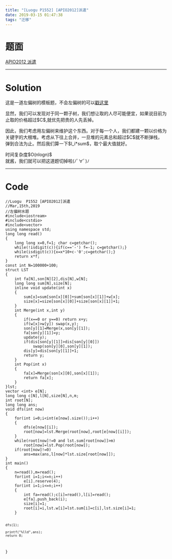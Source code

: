 ```yaml
---
title: "[Luogu P1552] [APIO2012]派遣"
date: 2019-03-15 01:47:38
tags: "迁移"
---
```

<h1>题面</h1>
<p><a href="https://www.luogu.org/problemnew/show/P1552" target="_blank"  rel="nofollow" >APIO2012 派遣</a></p>
<hr />
<h1>Solution</h1>
<p>这是一道左偏树的模板题，不会左偏树的可以<a href="https://www.goldenpotato.cn/%E5%AD%A6%E4%B9%A0%E7%AC%94%E8%AE%B0/%E5%8F%AF%E5%B9%B6%E5%A0%86%E5%B7%A6%E5%81%8F%E6%A0%91%E5%AD%A6%E4%B9%A0%E7%AC%94%E8%AE%B0/">戳这里</a></p>
<p>显然，我们可以发现对于同一颗子树，我们想让取的人尽可能便宜，如果说目前为止取的价格超过$C$,就优先把贵的人先丢掉。</p>
<p>因此，我们考虑用左偏树来维护这个东西。对于每一个人，我们都建一颗以价格为关键字的大根堆。考虑从下往上合并，一旦堆的元素总和超过$C$就不断弹栈，弹到合法为止。然后我们算一下$l_i*sum$，取个最大值就好。</p>
<p>时间复杂度$O(nlogn)$<br />
就酱，我们就可以把这道题切掉啦(ﾉﾟ∀ﾟ)ﾉ</p>
<hr />
<h1>Code</h1>
<pre><code class="language-cpp line-numbers">//Luogu  P1552 [APIO2012]派遣
//Mar,15th,2019
//左偏树水题
#include&lt;iostream&gt;
#include&lt;cstdio&gt;
#include&lt;vector&gt;
using namespace std;
long long read()
{
    long long x=0,f=1; char c=getchar();
    while(!isdigit(c)){if(c=='-') f=-1; c=getchar();}
    while(isdigit(c)){x=x*10+c-'0';c=getchar();}
    return x*f;
}
const int N=100000+100;
struct LST
{
    int fa[N],son[N][2],dis[N],w[N];
    long long sum[N],size[N];
    inline void update(int x)
    {
        sum[x]=sum[son[x][0]]+sum[son[x][1]]+w[x];
        size[x]=size[son[x][0]]+size[son[x][1]]+1;
    }
    int Merge(int x,int y)
    {
        if(x==0 or y==0) return x+y;
        if(w[x]&gt;w[y]) swap(x,y);
        son[y][1]=Merge(x,son[y][1]);
        fa[son[y][1]]=y;
        update(y);
        if(dis[son[y][1]]&gt;dis[son[y][0]]) 
            swap(son[y][0],son[y][1]);
        dis[y]=dis[son[y][1]]+1;
        return y;
    }
    int Pop(int x)
    {
        fa[x]=Merge(son[x][0],son[x][1]);
        return fa[x];
    }
}lst;
vector &lt;int&gt; e[N];
long long c[N],l[N],size[N],n,m;
int root[N];
long long ans;
void dfs(int now)
{
    for(int i=0;i&lt;int(e[now].size());i++)
    {
        dfs(e[now][i]);
        root[now]=lst.Merge(root[now],root[e[now][i]]);
    }
    while(root[now]!=0 and lst.sum[root[now]]&gt;m)
        root[now]=lst.Pop(root[now]);
    if(root[now]!=0)
        ans=max(ans,l[now]*lst.size[root[now]]);
}
int main()
{
    n=read(),m=read();
    for(int i=1;i&lt;=n;i++)
        e[i].reserve(4);
    for(int i=1;i&lt;=n;i++)
    {
        int fa=read();c[i]=read(),l[i]=read();
        e[fa].push_back(i);
        size[i]=1;
        root[i]=i,lst.w[i]=lst.sum[i]=c[i],lst.size[i]=1;
    }

    dfs(1);

    printf("%lld",ans);
    return 0;
}

</code></pre>
